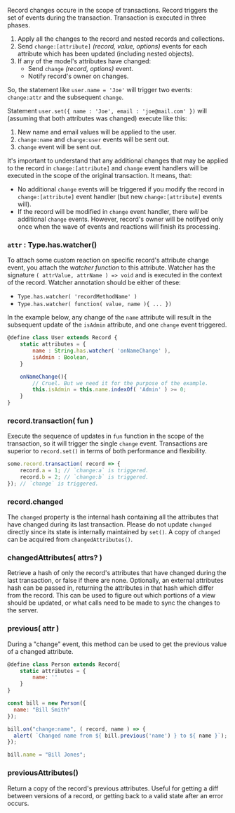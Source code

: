 Record changes occure in the scope of transactions. Record triggers the set of events during the transaction.
Transaction is executed in three phases.

1. Apply all the changes to the record and nested records and collections.
2. Send `change:[attribute]` *(record, value, options)* events for each attribute which has been updated (including nested objects).
3. If any of the model's attributes have changed:
    - Send `change` *(record, options)* event.
    - Notify record's owner on changes.

So, the statement like `user.name = 'Joe'` will trigger two events: `change:attr` and the subsequent `change`.

Statement `user.set({ name : 'Joe', email : 'joe@mail.com' })` will (assuming that both attributes was changed) execute like this:

1. New name and email values will be applied to the user.
2. `change:name` and `change:user` events will be sent out.
3. `change` event will be sent out.

It's important to understand that any additional changes that may be applied to the record in `change:[attribute]` and `change` event handlers
will be executed in the scope of the original transaction. It means, that:

- No additional `change` events will be triggered if you modify the record in `change:[attribute]` event handler (but new `change:[attribute]` events will).
- If the record will be modified in `change` event handler, there _will_ be additional `change` events. However, record's owner will be notifyed only once when the wave of events and reactions will finish its processing.

### `attr` : Type.has.watcher()

To attach some custom reaction on specific record's attribute change event, you attach the _watcher function_ to this attribute.
Watcher has the signature `( attrValue, attrName ) => void` and is executed in the context of the record. Watcher annotation should be either of these:

- `Type.has.watcher( 'recordMethodName' )`
- `Type.has.watcher( function( value, name ){ ... })`

In the example below, any change of the `name` attribute will result in the subsequent update of the `isAdmin` attribute, and one `change` event triggered.

```javascript
@define class User extends Record {
    static attributes = {
        name : String.has.watcher( 'onNameChange' ),
        isAdmin : Boolean,
    }

    onNameChange(){
        // Cruel. But we need it for the purpose of the example.
        this.isAdmin = this.name.indexOf( 'Admin' ) >= 0; 
    }
}
```

### record.transaction( fun )

Execute the sequence of updates in `fun` function in the scope of the transaction, so it will trigger the single `change` event.
Transactions are superior to `record.set()` in terms of both performance and flexibility.

```javascript
some.record.transaction( record => {
    record.a = 1; // `change:a` is triggered.
    record.b = 2; // `change:b` is triggered.
}); // `change` is triggered.
```

### record.changed

The `changed` property is the internal hash containing all the attributes that have changed during its last transaction.
Please do not update `changed` directly since its state is internally maintained by `set()`.
A copy of `changed` can be acquired from `changedAttributes()`.

### changedAttributes( attrs? ) 

Retrieve a hash of only the record's attributes that have changed during the last transaction,
or false if there are none. Optionally, an external attributes hash can be passed in,
returning the attributes in that hash which differ from the record.
This can be used to figure out which portions of a view should be updated,
or what calls need to be made to sync the changes to the server.

### previous( attr ) 

During a "change" event, this method can be used to get the previous value of a changed attribute.

```javascript
@define class Person extends Record{
    static attributes = {
        name: ''
    }
}

const bill = new Person({
  name: "Bill Smith"
});

bill.on("change:name", ( record, name ) => {
  alert( `Changed name from ${ bill.previous('name') } to ${ name }`);
});

bill.name = "Bill Jones";
```

### previousAttributes()

Return a copy of the record's previous attributes. Useful for getting a diff between versions of a record, or getting back to a valid state after an error occurs.